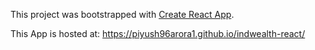 This project was bootstrapped with [Create React App](https://github.com/facebook/create-react-app).

This App is hosted at: https://piyush96arora1.github.io/indwealth-react/
